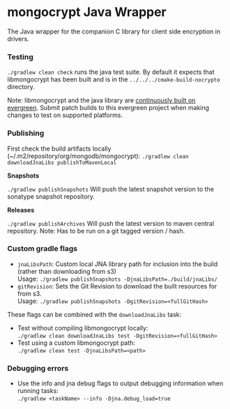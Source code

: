 # mongocrypt Java Wrapper #
The Java wrapper for the companion C library for client side encryption in drivers.


### Testing ###
`./gradlew clean check` runs the java test suite. By default it expects that libmongocrypt has been built and is in the `../../../cmake-build-nocrypto` directory.

Note: libmongocrypt and the java library are [continuously built on evergreen](https://evergreen.mongodb.com/waterfall/libmongocrypt). Submit patch builds to this evergreen project when making changes to test on supported platforms.

### Publishing ####

First check the build artifacts locally (~/.m2/repository/org/mongodb/mongocrypt): `./gradlew clean downloadJnaLibs publishToMavenLocal`

**Snapshots**

`./gradlew publishSnapshots` 
Will push the latest snapshot version to the sonatype snapshot repository.

**Releases**

`./gradlew publishArchives` 
Will push the latest version to maven central repository. 
Note: Has to be run on a git tagged version / hash. 

### Custom gradle flags ###

* `jnaLibsPath`: Custom local JNA library path for inclusion into the build (rather than downloading from s3)<br>
  Usage: `./gradlew publishSnapshots -DjnaLibsPath=./build/jnaLibs/`
* `gitRevision`: Sets the Git Revision to download the built resources for from s3.<br>
  Usage: `./gradlew publishSnapshots -DgitRevision=<fullGitHash>`

These flags can be combined with the `downloadJnaLibs` task:
 
* Test without compiling libmongocrypt locally:<br> `./gradlew clean downloadJnaLibs test -DgitRevision=<fullGitHash>`
* Test using a custom libmongocrypt path:<br> `./gradlew clean test -DjnaLibsPath=<path>`


### Debugging errors ###

* Use the info and jna debug flags to output debugging information when running tasks:<br> `./gradlew <taskName> --info -Djna.debug_load=true`
